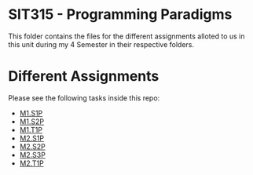 # SIT315 - Programming Paradigms
This folder contains the files for the different assignments alloted to us in this unit during my 4 Semester in their respective folders.

# Different Assignments
Please see the following tasks inside this repo:

- [M1.S1P](./M1.S1P)
- [M1.S2P](./M1.S2P)
- [M1.T1P](./M1.T1P)
- [M2.S1P](./M2.S1P)
- [M2.S2P](./M2.S2P)
- [M2.S3P](./M2.S3P)
- [M2.T1P](./M2.T1P)

